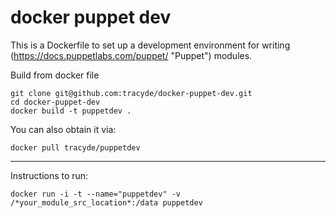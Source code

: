 # docker puppet dev

This is a Dockerfile to set up a development environment for writing (https://docs.puppetlabs.com/puppet/ "Puppet") modules.

Build from docker file

```
git clone git@github.com:tracyde/docker-puppet-dev.git
cd docker-puppet-dev
docker build -t puppetdev .
```

You can also obtain it via:

```
docker pull tracyde/puppetdev
```

---
Instructions to run:

```
docker run -i -t --name="puppetdev" -v /*your_module_src_location*:/data puppetdev
```


